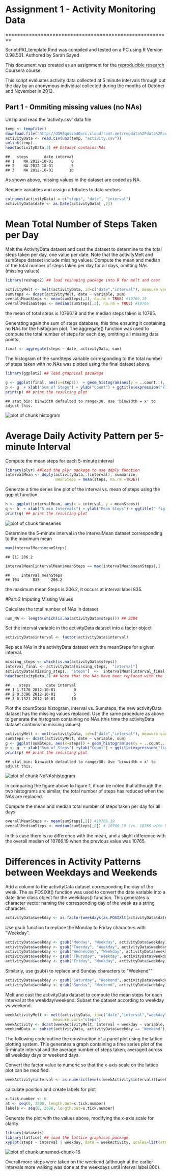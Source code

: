 # Assignment 1 - Activity Monitoring Data
========================================================

Script:PA1_template.Rmd was compiled and tested on a PC using R Version 0.98.501.
Authored by Sarah Sayed

This document was created as an assignment for the [reproducible research](https://www.coursera.org/course/repdata) Coursera course.

This script evaluates activity data collected at 5 minute intervals through out the day by an anonymous individual collected during the months of October and November in 2012. 

 
## Part 1 - Ommiting missing values (no NAs)

Unzip and read the 'activity.csv' data file

```r
temp <- tempfile()
download.file("http://d396qusza40orc.cloudfront.net/repdata%2Fdata%2Factivity.zip",temp)
activityData <- read.csv(unz(temp, "activity.csv"))
unlink(temp)
head(activityData,3) ## Dataset contains NAs
```

```
##   steps       date interval
## 1    NA 2012-10-01        0
## 2    NA 2012-10-01        5
## 3    NA 2012-10-01       10
```
As shown above, missing values in the dataset are coded as NA.

Rename variables and assign attributes to data vectors

```r
colnames(activityData) = c("steps", "date", "interval")
activityData$date <- as.Date(activityData[ ,2])
```

# Mean Total Number of Steps Taken per Day
Melt the ActivityData dataset and cast the dataset to determine to the total steps taken per day, one value per date. Note that the activityMelt and sumSteps dataset include missing values. Compute the mean and median of the total number of steps taken per day for all days, omitting  NAs (missing values)

```r
library(reshape2) ## load reshaping package into R for melt and cast

activityMelt <- melt(activityData, id=c("date","interval"), measure.vars="steps")
sumSteps <- dcast(activityMelt, date ~ variable, sum)
overallMeanSteps <- mean(sumSteps[,2], na.rm = TRUE) #10766.19
overallMedianSteps <- median(sumSteps[,2], na.rm = TRUE) #10765
```
the mean of total steps is 10766.19 and the median steps taken is 10765.

Generating again the sum of steps database, this time ensuring it containing no NAs for the histogram plot. The aggregate() function was used to compute the total number of steps for each day, omitting all missing data points. 

```r
final <- aggregate(steps ~ date, activityData, sum)
```

The histogram of the sumSteps variable corresponding to the total number of steps taken with no NAs was plotted using the final dataset above.

```r
library(ggplot2) ## load graphical pacakage

g <- ggplot(final, aes(x=steps))  + geom_histogram(aes(y = ..count..), colour="white", fill = "darkmagenta") 
p <- g  + xlab("Sum of Steps") + ylab("Count") + ggtitle(expression("Fig 1. Total Number of Steps per Day")) 
print(p) ## print the resulting plot
```

```
## stat_bin: binwidth defaulted to range/30. Use 'binwidth = x' to adjust this.
```

![plot of chunk histogram](figure/histogram.png) 


# Average Daily Activity Pattern per 5-minute Interval
Compute the mean steps for each 5-minute interval  

```r
library(plyr) ##load the plyr package to use ddply function
intervalMean <- ddply(activityData,.(interval), summarize, 
                      meanSteps = mean(steps, na.rm =TRUE))
```

Generate a time series line plot of the interval vs. mean of steps using the ggplot function.

```r
h <- ggplot(intervalMean, aes(x = interval, y = meanSteps)) 
q <- h  + xlab("5 min Intervals") + ylab("Mean Steps") + ggtitle(" fig 2. Mean of steps taken per interval for all days") + geom_line(color = "darkblue") 
print(q) ## print the resulting plot
```

![plot of chunk timeseries](figure/timeseries.png) 

Determine the 5-minute interval in the intervalMean dataset corresponding to the maximum mean

```r
max(intervalMean$meanSteps)
```

```
## [1] 206.2
```

```r
intervalMean[intervalMean$meanSteps == max(intervalMean$meanSteps),]
```

```
##     interval meanSteps
## 104      835     206.2
```
the maximum mean Steps is 206.2, it occurs at interval label 835. 

#Part 2 Imputing Missing Values

Calculate the total number of NAs in dataset

```r
num_NA <- length(which(is.na(activityData$steps))) ## 2304
```

Set the interval variable in the activityData dataset into a factor object

```r
activityData$interval <- factor(activityData$interval)
```

Replace NAs in the activityData dataset with the meanSteps for a given interval.

```r
missing_steps <- which(is.na(activityData$steps))
interval_final <- activityData[missing_steps,  "interval"]
activityData[missing_steps,  "steps"]  <-  intervalMean[interval_final, "meanSteps"]
head(activityData,3) ## Note that the NAs have been replaced with the interval mean
```

```
##    steps       date interval
## 1 1.7170 2012-10-01        0
## 2 0.3396 2012-10-01        5
## 3 0.1321 2012-10-01       10
```

Plot the countSteps histogram, interval vs. Sumsteps, the new activityData dataset has the missing values replaced. Use the same procedure as above to generate the histogram containing no NAs.(this time the activityData dataset contains no missing values)

```r
activityMelt <- melt(activityData, id=c("date","interval"), measure.vars="steps")
sumSteps <- dcast(activityMelt, date ~ variable, sum)
g <- ggplot(sumSteps, aes(x=steps)) + geom_histogram(aes(y = ..count..), fill = "dark red", colour="white") 
p <- g  + xlab("Sum of Steps") +ylab("Count") + ggtitle(expression("fig 3.Total number of Steps taken per day (No NAs)")) 
print(p) ## print the resulting plot
```

```
## stat_bin: binwidth defaulted to range/30. Use 'binwidth = x' to adjust this.
```

![plot of chunk NoNAshistogram](figure/NoNAshistogram.png) 

In comparing the figure above to figure 1, it can be noted that although the two histograms are similar, the total number of steps has reduced when the NAs are replaced.

Compute the mean and median total number of steps taken per day for all days

```r
overallMeanSteps <- mean(sumSteps[,2]) #10766.19
overallMedianSteps <- median(sumSteps[,2]) # 10766.19 (vs. 10765 witn NAs)
```
In this case there is no difference with the mean, and a slight difference with the overall median of 10766.19 when the previous value was 10765.

# Differences in Activity Patterns between Weekdays and Weekends
Add a column to the activityData dataset corresponding the day of the week. The as.POSIXlt() function was used to convert the date variable into a date-time class object for the weekdays() function. This generates a character vector naming the corresponding day of the week as a string character.

```r
activityData$weekday <- as.factor(weekdays(as.POSIXlt(activityData$date, format='%Y/%m/%d')))
```

Use gsub function to replace the Monday to Friday characters with "Weekday".

```r
activityData$weekday <- gsub("Monday", "Weekday", activityData$weekday)
activityData$weekday <- gsub("Tuesday", "Weekday", activityData$weekday)
activityData$weekday <- gsub("Wednesday", "Weekday", activityData$weekday)
activityData$weekday <- gsub("Thursday", "Weekday", activityData$weekday)
activityData$weekday <- gsub("Friday", "Weekday", activityData$weekday)
```

Similarly, use gsub() to replace  and Sunday characters to "Weekend""

```r
activityData$weekday <- gsub("Saturday", "Weekend", activityData$weekday)
activityData$weekday <- gsub("Sunday", "Weekend", activityData$weekday)
```


Melt and cast the activityData dataset to compute the mean steps for each interval at the weekday/weekend. Subset the dataset according to weekday vs weekend. 

```r
weekActivityMelt <- melt(activityData, id=c("date","interval","weekday"), 
                     measure.vars="steps") 
weekActivity <- dcast(weekActivityMelt, interval + weekday ~ variable, mean)
weekendData <- subset(activityData, activityData$weekday == "Weekend")
```

The following code outline the construction of a panel plot using the lattice plotting system. This generates a graph containing a time series plot of the 5-minute interval and the average number of steps taken, averaged across all weekday days or weekend days.

Convert the factor value to numeric so that the x-axis scale on the lattice plot can be modified.

```r
weekActivity$interval <- as.numeric(levels(weekActivity$interval))[weekActivity$interval]
```

calculate position and create labels for plot

```r
x.tick.number <- 6
at <- seq(0, 2500, length.out=x.tick.number)
labels <- seq(0, 2500, length.out=x.tick.number)
```

Generate the plot with the values above, modifying the x-axis scale for clarity

```r
library(datasets)
library(lattice) ## load the lattice graphical package 
xyplot(steps ~ interval | weekday, data = weekActivity, scales=list(steps = (tick.number= 5), interval=list(at=at, labels = labels)), main="fig 4. Time Series Plot of Average Number of Steps",layout = c(1, 2), col= "red", type = "l")
```

![plot of chunk unnamed-chunk-16](figure/unnamed-chunk-16.png) 

Overall more steps were taken on the weekend (although at the earlier intervals more walking was done at the weekdays until interval label 800).
